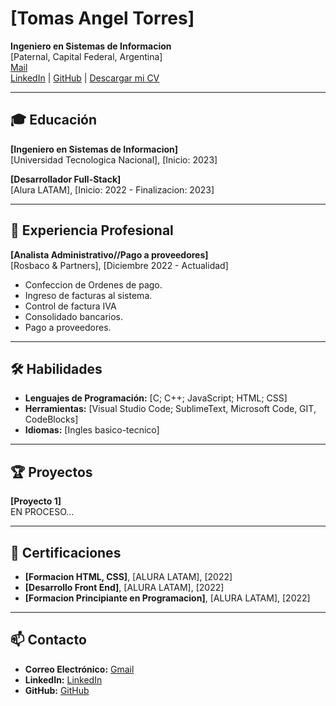 # [Tomas Angel Torres]

**Ingeniero en Sistemas de Informacion**  
[Paternal, Capital Federal, Argentina]  
[Mail](torrestomas.2004@gmail.com)  
[LinkedIn](https://www.linkedin.com/in/tomastorres2004/) | [GitHub](https://github.com/toomastorres) | [Descargar mi CV](/CV_Tomas_Angel_Torres.pdf)

---

## 🎓 Educación

**[Ingeniero en Sistemas de Informacion]**  
[Universidad Tecnologica Nacional], [Inicio: 2023]

**[Desarrollador Full-Stack]**  
[Alura LATAM], [Inicio: 2022 - Finalizacion: 2023]

---

## 💼 Experiencia Profesional

**[Analista Administrativo//Pago a proveedores]**  
[Rosbaco & Partners], [Diciembre 2022 - Actualidad]

- Confeccion de Ordenes de pago.
- Ingreso de facturas al sistema.
- Control de factura IVA
- Consolidado bancarios.
- Pago a proveedores.

---

## 🛠️ Habilidades

- **Lenguajes de Programación:** [C; C++; JavaScript; HTML; CSS]
- **Herramientas:** [Visual Studio Code; SublimeText, Microsoft Code, GIT, CodeBlocks]
- **Idiomas:** [Ingles basico-tecnico]

---

## 🏆 Proyectos

**[Proyecto 1]**  
EN PROCESO...  

---

## 📜 Certificaciones

- **[Formacion HTML, CSS]**, [ALURA LATAM], [2022]
- **[Desarrollo Front End]**, [ALURA LATAM], [2022]
- **[Formacion Principiante en Programacion]**, [ALURA LATAM], [2022]

---

## 📫 Contacto

- **Correo Electrónico:** [Gmail](torrestomas.2004@gmail.com)
- **LinkedIn:** [LinkedIn](https://www.linkedin.com/in/tomastorres2004/)
- **GitHub:** [GitHub](https://github.com/toomastorres)

<!---
toomastorres/toomastorres is a ✨ special ✨ repository because its `README.md` (this file) appears on your GitHub profile.
You can click the Preview link to take a look at your changes.
--->
